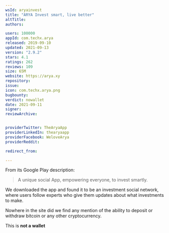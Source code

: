 ```yaml
---
wsId: aryainvest
title: "ARYA Invest smart, live better"
altTitle: 
authors:

users: 100000
appId: com.techx.arya
released: 2019-09-10
updated: 2021-09-13
version: "2.9.2"
stars: 4.1
ratings: 262
reviews: 109
size: 65M
website: https://arya.xy
repository: 
issue: 
icon: com.techx.arya.png
bugbounty: 
verdict: nowallet
date: 2021-09-11
signer: 
reviewArchive:


providerTwitter: TheAryaApp
providerLinkedIn: thearyaapp
providerFacebook: WeloveArya
providerReddit: 

redirect_from:

---
```



From its Google Play description:

> A unique social App, empowering everyone, to invest smartly.

We downloaded the app and found it to be an investment social network, where users follow experts who give them updates about what investments to make. 

Nowhere in the site did we find any mention of the ability to deposit or withdraw bitcoin or any other cryptocurrency.

This is **not a wallet**
